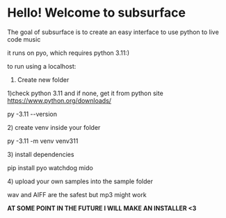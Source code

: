 # Hello! Welcome to subsurface



The goal of subsurface is to create an easy interface to use python to live code music



it runs on pyo, which requires python 3.11:)



to run using a localhost:



1. Create new folder



1)check python 3.11 and if none, get it from python site https://www.python.org/downloads/



py -3.11 --version



2\) create venv inside your folder



py -3.11 -m venv venv311



3\) install dependencies



pip install pyo watchdog mido



4\) upload your own samples into the sample folder

wav and AIFF are the safest but mp3 might work 





**AT SOME POINT IN THE FUTURE I WILL MAKE AN INSTALLER <3**

